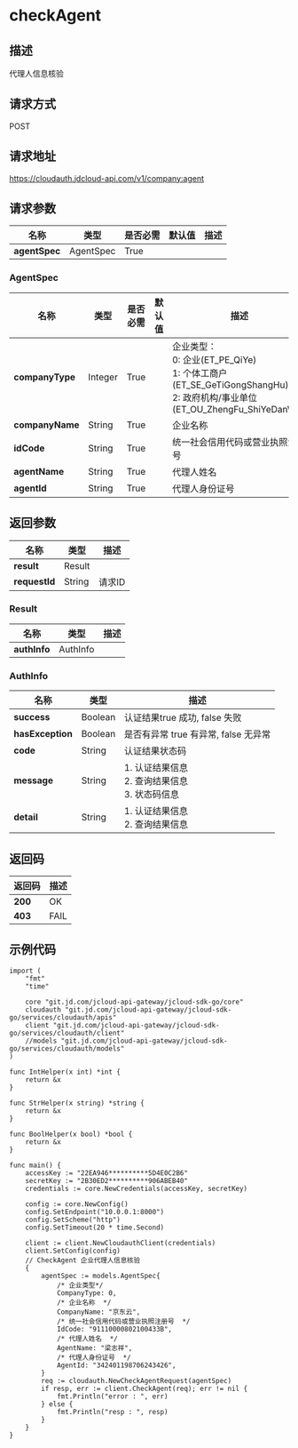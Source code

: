 # checkAgent


## 描述

代理人信息核验

## 请求方式

POST

## 请求地址

https://cloudauth.jdcloud-api.com/v1/company:agent


## 请求参数

| 名称          | 类型      | 是否必需 | 默认值 | 描述 |
| ------------- | --------- | -------- | ------ | ---- |
| **agentSpec** | AgentSpec | True     |        |      |

### <div id="AgentSpec">AgentSpec</div>

| 名称            | 类型    | 是否必需 | 默认值 | 描述                                                         |
| --------------- | ------- | -------- | ------ | ------------------------------------------------------------ |
| **companyType** | Integer | True     |        | 企业类型：<br>0: 企业(ET_PE_QiYe)<br>1: 个体工商户(ET_SE_GeTiGongShangHu)<br>2: 政府机构/事业单位(ET_OU_ZhengFu_ShiYeDanWei)<br> |
| **companyName** | String  | True     |        | 企业名称                                                     |
| **idCode**      | String  | True     |        | 统一社会信用代码或营业执照注册号                             |
| **agentName**   | String  | True     |        | 代理人姓名                                                   |
| **agentId**     | String  | True     |        | 代理人身份证号                                               |

## 返回参数

| 名称          | 类型   | 描述   |
| ------------- | ------ | ------ |
| **result**    | Result |        |
| **requestId** | String | 请求ID |

### <div id="Result">Result</div>

| 名称         | 类型     | 描述 |
| ------------ | -------- | ---- |
| **authInfo** | AuthInfo |      |

### <div id="AuthInfo">AuthInfo</div>

| 名称             | 类型    | 描述                                                    |
| ---------------- | ------- | ------------------------------------------------------- |
| **success**      | Boolean | 认证结果true 成功, false 失败                           |
| **hasException** | Boolean | 是否有异常 true 有异常, false 无异常                    |
| **code**         | String  | 认证结果状态码                                          |
| **message**      | String  | 1. 认证结果信息<br>2. 查询结果信息<br>3. 状态码信息<br> |
| **detail**       | String  | 1. 认证结果信息<br>2. 查询结果信息<br>                  |

## 返回码

| 返回码  | 描述 |
| ------- | ---- |
| **200** | OK   |
| **403** | FAIL |

## 示例代码

```
import (
	"fmt"
	"time"

	core "git.jd.com/jcloud-api-gateway/jcloud-sdk-go/core"
	cloudauth "git.jd.com/jcloud-api-gateway/jcloud-sdk-go/services/cloudauth/apis"
	client "git.jd.com/jcloud-api-gateway/jcloud-sdk-go/services/cloudauth/client"
	//models "git.jd.com/jcloud-api-gateway/jcloud-sdk-go/services/cloudauth/models"
)

func IntHelper(x int) *int {
	return &x
}

func StrHelper(x string) *string {
	return &x
}

func BoolHelper(x bool) *bool {
	return &x
}

func main() {
	accessKey := "22EA946**********5D4E0C2B6"
	secretKey := "2B30ED2**********906ABEB40"
	credentials := core.NewCredentials(accessKey, secretKey)

	config := core.NewConfig()
	config.SetEndpoint("10.0.0.1:8000")
	config.SetScheme("http")
	config.SetTimeout(20 * time.Second)

	client := client.NewCloudauthClient(credentials)
	client.SetConfig(config)
	// CheckAgent 企业代理人信息核验
	{
		agentSpec := models.AgentSpec{
			/* 企业类型*/
			CompanyType: 0,
			/* 企业名称  */
			CompanyName: "京东云",
			/* 统一社会信用代码或营业执照注册号  */
			IdCode: "91110000802100433B",
			/* 代理人姓名  */
			AgentName: "梁志祥",
			/* 代理人身份证号  */
			AgentId: "342401198706243426",
		}
		req := cloudauth.NewCheckAgentRequest(agentSpec)
		if resp, err := client.CheckAgent(req); err != nil {
			fmt.Println("error : ", err)
		} else {
			fmt.Println("resp : ", resp)
		}
	}
}
```

